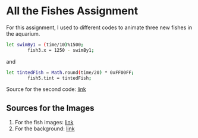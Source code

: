 # All the Fishes Assignment

For this assignment, I used to different codes to animate three new fishes in the aquarium.

```bash
let swimBy1 = (time/10)%1500;
        fish3.x = 1250 - swimBy1;
```
and
```bash
let tintedFish = Math.round(time/20) * 0xFF00FF;
        fish5.tint = tintedFish;
```
Source for the second code:
[link](https://pixijs.download/dev/docs/PIXI.Sprite.html)

## Sources for the Images

1. For the fish images: [link](https://pixabay.com/vectors/search/fish/)
1. For the background: [link](https://pixabay.com/photos/sea-background-ocean-beach-nature-5165161/)
